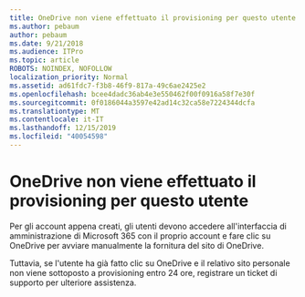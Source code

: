 ```yaml
---
title: OneDrive non viene effettuato il provisioning per questo utente
ms.author: pebaum
author: pebaum
ms.date: 9/21/2018
ms.audience: ITPro
ms.topic: article
ROBOTS: NOINDEX, NOFOLLOW
localization_priority: Normal
ms.assetid: ad61fdc7-f3b8-46f9-817a-49c6ae2425e2
ms.openlocfilehash: bcee4dadc36ab4e3e550462f00f0916a58f7e30f
ms.sourcegitcommit: 0f0186044a3597e42ad14c32ca58e7224344dcfa
ms.translationtype: MT
ms.contentlocale: it-IT
ms.lasthandoff: 12/15/2019
ms.locfileid: "40054598"
---
```

# <a name="onedrive-is-not-provisioned-for-this-user"></a>OneDrive non viene effettuato il provisioning per questo utente

Per gli account appena creati, gli utenti devono accedere all'interfaccia di amministrazione di Microsoft 365 con il proprio account e fare clic su OneDrive per avviare manualmente la fornitura del sito di OneDrive.
  
Tuttavia, se l'utente ha già fatto clic su OneDrive e il relativo sito personale non viene sottoposto a provisioning entro 24 ore, registrare un ticket di supporto per ulteriore assistenza.
  

